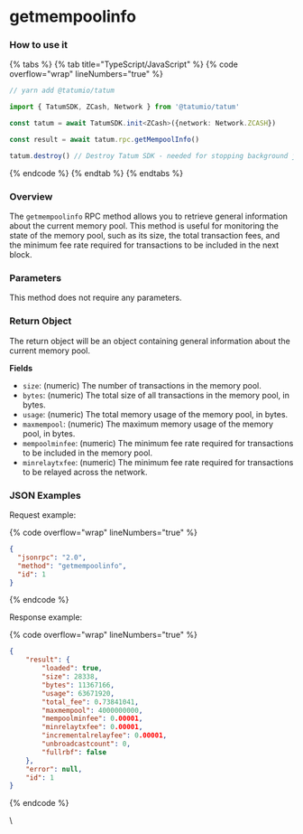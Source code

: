 # getmempoolinfo

### How to use it

{% tabs %}
{% tab title="TypeScript/JavaScript" %}
{% code overflow="wrap" lineNumbers="true" %}
```typescript
// yarn add @tatumio/tatum

import { TatumSDK, ZCash, Network } from '@tatumio/tatum'

const tatum = await TatumSDK.init<ZCash>({network: Network.ZCASH})

const result = await tatum.rpc.getMempoolInfo()

tatum.destroy() // Destroy Tatum SDK - needed for stopping background jobs
```
{% endcode %}
{% endtab %}
{% endtabs %}

### Overview

The `getmempoolinfo` RPC method allows you to retrieve general information about the current memory pool. This method is useful for monitoring the state of the memory pool, such as its size, the total transaction fees, and the minimum fee rate required for transactions to be included in the next block.

### Parameters

This method does not require any parameters.

### Return Object

The return object will be an object containing general information about the current memory pool.

**Fields**

* `size`: (numeric) The number of transactions in the memory pool.
* `bytes`: (numeric) The total size of all transactions in the memory pool, in bytes.
* `usage`: (numeric) The total memory usage of the memory pool, in bytes.
* `maxmempool`: (numeric) The maximum memory usage of the memory pool, in bytes.
* `mempoolminfee`: (numeric) The minimum fee rate required for transactions to be included in the memory pool.
* `minrelaytxfee`: (numeric) The minimum fee rate required for transactions to be relayed across the network.

### JSON Examples

Request example:

{% code overflow="wrap" lineNumbers="true" %}
```json
{
  "jsonrpc": "2.0",
  "method": "getmempoolinfo",
  "id": 1
}
```
{% endcode %}

Response example:

{% code overflow="wrap" lineNumbers="true" %}
```json
{
    "result": {
        "loaded": true,
        "size": 28338,
        "bytes": 11367166,
        "usage": 63671920,
        "total_fee": 0.73841041,
        "maxmempool": 4000000000,
        "mempoolminfee": 0.00001,
        "minrelaytxfee": 0.00001,
        "incrementalrelayfee": 0.00001,
        "unbroadcastcount": 0,
        "fullrbf": false
    },
    "error": null,
    "id": 1
}
```
{% endcode %}

\
